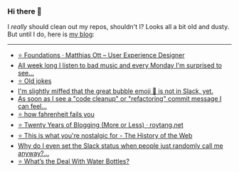 ### Hi there 👋

I _really_ should clean out my repos, shouldn't I? Looks all a bit old and dusty. But until I do, here is [my blog](https://lostfocus.de/):

--- 

<!-- POST-LIST:START -->
- [⭐️ Foundations · Matthias Ott – User Experience Designer](https://lostfocus.de/2022/08/10/230747/)
- [All week long I listen to bad music and every Monday I&#39;m surprised to see…](https://lostfocus.de/2022/08/08/230745/)
- [⭐️ Old jokes](https://lostfocus.de/2022/08/04/230742/)
- [I&#39;m slightly miffed that the great bubble emoji 🫧 is not in Slack, yet.](https://lostfocus.de/2022/08/03/230739/)
- [As soon as I see a &quot;code cleanup&quot; or &quot;refactoring&quot; commit message I can feel…](https://lostfocus.de/2022/08/03/230736/)
- [⭐️ how fahrenheit fails you](https://lostfocus.de/2022/08/03/230734/)
- [⭐️ Twenty Years of Blogging &lpar;More or Less&rpar; · roytang.net](https://lostfocus.de/2022/08/02/230733/)
- [⭐️ This is what you&#39;re nostalgic for - The History of the Web](https://lostfocus.de/2022/08/02/230732/)
- [Why do I even set the Slack status when people just randomly call me anyway?…](https://lostfocus.de/2022/08/02/230730/)
- [⭐️ What’s the Deal With Water Bottles?](https://lostfocus.de/2022/08/01/230728/)
<!-- POST-LIST:END -->

<!--
**lostfocus/lostfocus** is a ✨ _special_ ✨ repository because its `README.md` (this file) appears on your GitHub profile.

Here are some ideas to get you started:

- 🔭 I’m currently working on ...
- 🌱 I’m currently learning ...
- 👯 I’m looking to collaborate on ...
- 🤔 I’m looking for help with ...
- 💬 Ask me about ...
- 📫 How to reach me: ...
- 😄 Pronouns: ...
- ⚡ Fun fact: ...
-->
